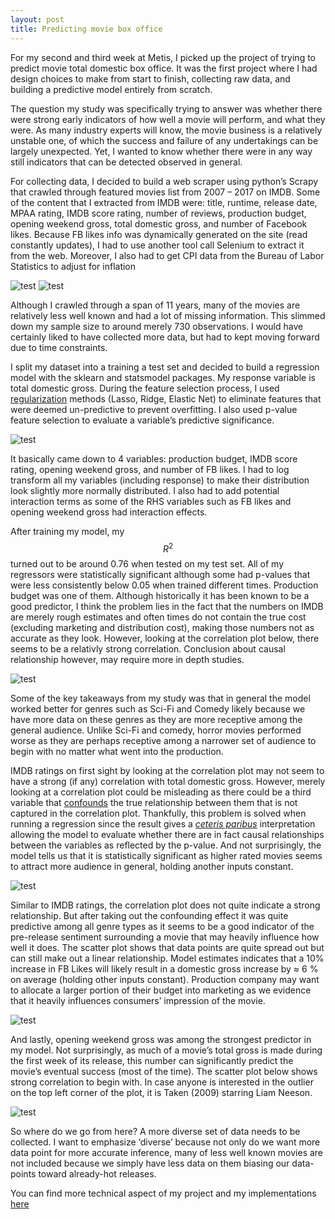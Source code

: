 ```yaml
---
layout: post
title: Predicting movie box office
---
```


For my second and third week at Metis, I picked up the project of trying to predict movie total domestic box office. 
It was the first project where I had design choices to make from start to finish, collecting raw data, and building 
a predictive model entirely from scratch. 

The question my study was specifically trying to answer was whether there were strong early indicators of how well 
a movie will perform, and what they were. As many industry experts will know, the movie business is a relatively 
unstable one, of which the success and failure of any undertakings can be largely unexpected. 
Yet, I wanted to know whether there were in any way still indicators that can be detected observed in general. 

For collecting data, I decided to build a web scraper using python’s Scrapy that crawled through featured movies list
from 2007 – 2017 on IMDB. Some of the content that I extracted from IMDB were: title, runtime, release date, MPAA rating,
IMDB score rating, number of reviews, production budget, opening weekend gross, total domestic gross, and number of 
Facebook likes. Because FB likes info was dynamically generated on the site (read constantly updates), 
I had to use another tool call Selenium to extract it from the web. Moreover, I also had to get CPI data 
from the Bureau of Labor Statistics to adjust for inflation

![test](https://github.com/willtseng12/willtseng12.github.io/raw/master/images/blog2_images/scrapy.png)
![test](https://github.com/willtseng12/willtseng12.github.io/raw/master/images/blog2_images/selenium.png)


Although I crawled through a span of 11 years, many of the movies are relatively less well known and had a lot of missing 
information. This slimmed down my sample size to around merely 730 observations. I would have certainly liked to have 
collected more data, but had to kept moving forward due to time constraints.

I split my dataset into a training a test set and decided to build a regression model with the sklearn and 
statsmodel packages. My response variable is total domestic gross. During the feature selection process, 
I used [regularization](https://en.wikipedia.org/wiki/Regularization_(mathematics)) methods (Lasso, Ridge, Elastic Net) 
to eliminate features that were deemed un-predictive to prevent overfitting. 
I also used p-value feature selection to evaluate a variable’s predictive significance.

![test](https://github.com/willtseng12/willtseng12.github.io/raw/master/images/blog2_images/train_test.png)

It basically came down to 4 variables: production budget, IMDB score rating, opening weekend gross, and number of FB likes. 
I had to log transform all my variables (including response) to make their distribution look slightly more normally distributed. 
I also had to add potential interaction terms as some of the RHS variables such as FB likes and 
opening weekend gross had interaction effects.

After training my model, my $$R^2$$ turned out to be around 0.76 when tested on my test set. All of my regressors 
were statistically significant although some had p-values that were less consistently below 0.05 when trained 
different times. Production budget was one of them. Although historically it has been known to be a good predictor, 
I think the problem lies in the fact that the numbers on IMDB are merely rough estimates and often times do not 
contain the true cost (excluding marketing and distribution cost), making those numbers not as accurate as they look. 
However, looking at the correlation plot below, there seems to be a relativly strong correlation. Conclusion about 
causal relationship however, may require more in depth studies.

![test](https://github.com/willtseng12/willtseng12.github.io/raw/master/images/blog2_images/budget_vs_gross.png)

Some of the key takeaways from my study was that in general the model worked better for genres such as Sci-Fi and Comedy 
likely because we have more data on these genres as they are more receptive among the general audience. Unlike Sci-Fi and 
comedy, horror movies performed worse as they are perhaps receptive among a narrower set of audience to begin with 
no matter what went into the production.

IMDB ratings on first sight by looking at the correlation plot may not seem to have a strong (if any) correlation with 
total domestic gross. However, merely looking at a correlation plot could be misleading as there could be a third variable
that [confounds](https://en.wikipedia.org/wiki/Confounding) the true relationship between them that is not captured 
in the correlation plot. Thankfully, this problem is solved when running a regression since the result gives a 
[*ceteris paribus*](https://en.wikipedia.org/wiki/Ceteris_paribus) interpretation allowing the model to evaluate whether 
there are in fact causal relationships between the variables as reflected  by the p-value. And not surprisingly, 
the model tells us that it is statistically significant as higher rated movies  seems to attract more audience in general, 
holding another inputs constant.

![test](https://github.com/willtseng12/willtseng12.github.io/raw/master/images/blog2_images/score_vs_gross.png)

Similar to IMDB ratings, the correlation plot does not quite indicate a strong relationship. But after taking out the confounding 
effect it was quite predictive among all genre types as it seems to be a good indicator of the pre-release
sentiment surrounding a movie that may heavily influence how well it does. The scatter plot shows that data points are quite
spread out but can still make out a linear relationship. Model estimates indicates that a 10% increase in FB Likes will likely 
result in a domestic gross increase by ≈ 6 % on average (holding other inputs constant). Production company may want to 
allocate a larger portion of their budget into marketing as we evidence that it heavily influences consumers’ 
impression of the movie.

![test](https://github.com/willtseng12/willtseng12.github.io/raw/master/images/blog2_images/fb_vs_gross.png)

And lastly, opening weekend gross was among the strongest predictor in my model. Not surprisingly, as much of a movie’s
total gross is made during the first week of its release, this number can significantly predict the movie’s
eventual success (most of the time). The scatter plot below shows strong correlation to begin with.
In case anyone is interested in the outlier on the top left corner of the plot, it is Taken (2009) starring Liam Neeson. 

![test](https://github.com/willtseng12/willtseng12.github.io/raw/master/images/blog2_images/opening_vs_gross.png)

So where do we go from here? A more diverse set of data needs to be collected. I want to emphasize ‘diverse’ because not only
do we want more data point for more accurate inference, many of less well known movies are not included because we simply
have less data on them biasing our data-points toward already-hot releases. 

You can find more technical aspect of my project and my implementations [here](https://github.com/willtseng12/imdb_project)

